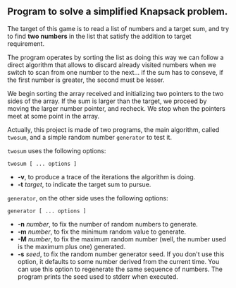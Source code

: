 ## Program to solve a simplified Knapsack problem.

The target of this game is to read a list of numbers and
a target sum, and try to find **two numbers** in the list that
satisfy the addition to target requirement.

The program operates by sorting the list as doing this way
we can follow a direct algorithm that allows to discard
already visited numbers when we switch to scan from one number
to the next... if the sum has to conseve, if the first number
is greater, the second must be lesser.

We begin sorting the array received and initializing two
pointers to the two sides of the array.  If the sum is
larger than the target, we proceed by moving the larger number
pointer, and recheck.  We stop when the pointers meet at
some point in the array.

Actually, this project is made of two programs, the main
algorithm, called `twosum`, and a simple random number `generator`
to test it.

`twosum` uses the following options:

    twosum [ ... options ]

* **-v**, to produce a trace of the iterations the algorithm is
doing.
* **-t** _target_, to indicate the target sum to pursue.

`generator`, on the other side uses the following options:

    generator [ ... options ]

* **-n** _number_, to fix the number of random numbers to generate.
* **-m** _number_, to fix the minimum random value to generate.
* **-M** _number_, to fix the maximum random number (well, the number
used is the maximum plus one) generated.
* **-s** _seed_, to fix the random number generator seed.  If you
don't use this option, it defaults to some number derived from the
current time.  You can use this option to regenerate the same sequence
of numbers.  The program prints the seed used to stderr when executed.
